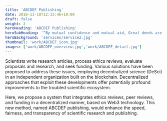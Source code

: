 ```yaml
---
title: 'ABCDEF Publishing'
date: 2018-11-18T12:33:46+10:00
draft: false
weight: 3
heroHeading: 'ABCDEF Publishing'
heroSubHeading: '“By mutual confidence and mutual aid, Great deeds are done, and great discoveries made.”—Homer, “The Iliad”.'
heroBackground: 'services/service2.jpg'
thumbnail: 'work/ABCDEF_icon.jpg'
images: ['work/ABCDEF_overview.jpg','work/ABCDEF_detail.jpg']
---
```


Scientists write research articles, process ethics reviews, evaluate proposals and research, and seek funding. 
Various solutions have been proposed to address these issues, employing decentralized science (DeSci) in an independent organization built on the blockchain. 
Decentralized approaches that exploit these developments offer potentially profound improvements to the troubled scientific ecosystem.

Here, we propose a system that integrates ethics reviews, peer reviews, and funding in a decentralized manner, based on Web3 technology. This new method, named ABCDEF publishing, would enhance the speed, fairness, and transparency of scientific research and publishing.
